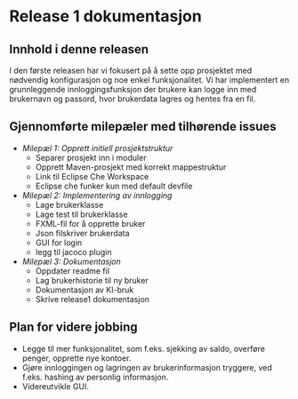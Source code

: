 # Release 1 dokumentasjon

## Innhold i denne releasen
   I den første releasen har vi fokusert på å sette opp prosjektet med nødvendig konfigurasjon og noe enkel funksjonalitet. Vi har implementert en grunnleggende innloggingsfunksjon der brukere kan logge inn med brukernavn og passord, hvor brukerdata lagres og hentes fra en fil.

## Gjennomførte milepæler med tilhørende issues

  - *Milepæl 1: Opprett initiell prosjektstruktur*
    - Separer prosjekt inn i moduler
    - Opprett Maven-prosjekt med korrekt mappestruktur
    - Link til Eclipse Che Workspace
    - Eclipse che funker kun med default devfile
  - *Milepæl 2: Implementering av innlogging*
    - Lage brukerklasse
    - Lage test til brukerklasse
    - FXML-fil for å opprette bruker
    - Json filskriver brukerdata
    - GUI for login
    - legg til jacoco plugin
  - *Milepæl 3: Dokumentasjon*
    - Oppdater readme fil
    - Lag brukerhistorie til ny bruker
    - Dokumentasjon av KI-bruk
    - Skrive release1 dokumentasjon
    
    
## Plan for videre jobbing
   - Legge til mer funksjonalitet, som f.eks. sjekking av saldo, overføre penger, opprette nye kontoer.
   - Gjøre innloggingen og lagringen av brukerinformasjon tryggere, ved f.eks. hashing av personlig informasjon.
   - Videreutvikle GUI.
